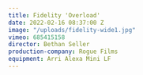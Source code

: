 ```yaml
---
title: Fidelity 'Overload'
date: 2022-02-16 08:37:00 Z
image: "/uploads/fidelity-wide1.jpg"
vimeo: 685415158
director: Bethan Seller
production-company: Rogue Films
equipment: Arri Alexa Mini LF
---
```



